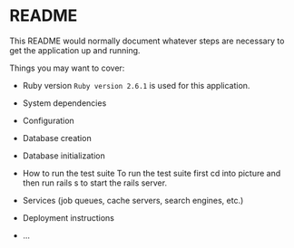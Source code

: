 # README

This README would normally document whatever steps are necessary to get the
application up and running.

Things you may want to cover:

* Ruby version
`Ruby version 2.6.1` is used for this application.

* System dependencies

* Configuration

* Database creation

* Database initialization

* How to run the test suite
 To run the test suite first cd into picture and then run rails s to start the rails server.

* Services (job queues, cache servers, search engines, etc.)

* Deployment instructions

* ...
